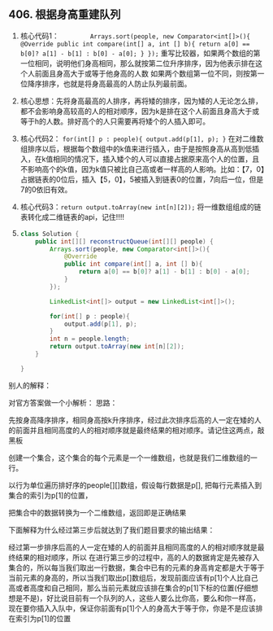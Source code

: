 ## 406. 根据身高重建队列

1. 核心代码1：
  `        Arrays.sort(people, new Comparator<int[]>(){
           @Override
           public int compare(int[] a, int [] b){
               return a[0] == b[0]? a[1] - b[1] : b[0] - a[0];
           }
       });`
  重写比较器，如果两个数组的第一位相同，说明他们身高相同，那么就按第二位升序排序，因为他表示排在这个人前面且身高大于或等于他身高的人数
  如果两个数组第一位不同，则按第一位降序排序，也就是将身高最高的人防止队列最前面。

2. 核心思想：先将身高最高的人排序，再将矮的排序，因为矮的人无论怎么排，都不会影响身高较高的人的相对顺序，因为k是排在这个人前面且身高大于或等于h的人数。排好高个的人只需要再将矮个的人插入即可。

3. 核心代码2：
	`for(int[] p : people){
            output.add(p[1], p);
        }`
				在对二维数组排序以后，根据每个数组中的k值来进行插入，由于是按照身高从高到低插入，在k值相同的情况下，插入矮个的人可以直接占据原来高个人的位置，且不影响高个的k值，因为k值只被比自己高或者一样高的人影响。比如：【7，0】占据链表的0位后，插入【5，0】，5被插入到链表0的位置，7向后一位，但是7的0依旧有效。
	
4. 核心代码3：`return output.toArray(new int[n][2]);` 将一维数组组成的链表转化成二维链表的api，记住!!!!

5. ```java
   class Solution {
       public int[][] reconstructQueue(int[][] people) {
           Arrays.sort(people, new Comparator<int[]>(){
               @Override
               public int compare(int[] a, int [] b){
                   return a[0] == b[0]? a[1] - b[1] : b[0] - a[0];
               }
           });
   
           LinkedList<int[]> output = new LinkedList<int[]>();
   
           for(int[] p : people){
               output.add(p[1], p);
           }
           int n = people.length;
           return output.toArray(new int[n][2]);
       }
   
   }
   ```

   

别人的解释：

对官方答案做一个小解析： 思路：

先按身高降序排序，相同身高按k升序排序，经过此次排序后高的人一定在矮的人的前面并且相同高度的人的相对顺序就是最终结果的相对顺序。请记住这两点，敲黑板

创建一个集合，这个集合的每个元素是一个一维数组，也就是我们二维数组的一行。

以行为单位遍历排好序的people[][]数组，假设每行数据是p[], 把每行元素插入到集合的索引为p[1]的位置，

把集合中的数据转换为一个二维数组，返回即是正确结果

下面解释为什么经过第三步后就达到了我们题目要求的输出结果：

经过第一步排序后高的人一定在矮的人的前面并且相同高度的人的相对顺序就是最终结果的相对顺序，所以 在进行第三步的过程中，高的人的数据肯定是先被存入集合的，所以每当我们取出一行数据，集合中已有的元素的身高肯定都是大于等于当前元素的身高的，所以当我们取出p[]数组后，发现前面应该有p[1]个人比自己高或者高度和自己相同，那么当前元素就应该排在集合的p[1]下标的位置(仔细想想是不是)，好比说目前有一个队列的人，这些人要么比你高，要么和你一样高，现在要你插入入队中，保证你前面有p[1]个人的身高大于等于你，你是不是应该排在索引为p[1]的位置